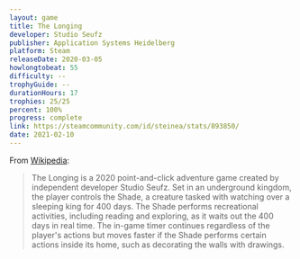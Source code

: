 ```yaml
---
layout: game
title: The Longing
developer: Studio Seufz
publisher: Application Systems Heidelberg
platform: Steam
releaseDate: 2020-03-05
howlongtobeat: 55
difficulty: --
trophyGuide: --
durationHours: 17
trophies: 25/25
percent: 100%
progress: complete
link: https://steamcommunity.com/id/steinea/stats/893850/
date: 2021-02-10
---
```


From [Wikipedia](https://en.wikipedia.org/wiki/The_Longing):

> The Longing is a 2020 point-and-click adventure game created by independent developer Studio Seufz. Set in an underground kingdom, the player controls the Shade, a creature tasked with watching over a sleeping king for 400 days. The Shade performs recreational activities, including reading and exploring, as it waits out the 400 days in real time. The in-game timer continues regardless of the player's actions but moves faster if the Shade performs certain actions inside its home, such as decorating the walls with drawings.
